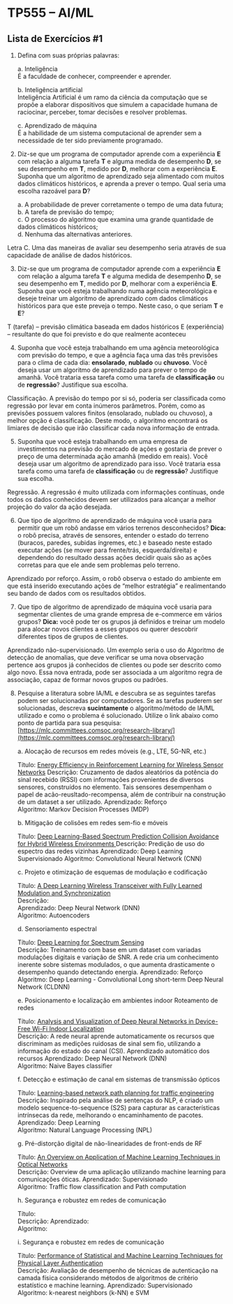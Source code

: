 # TP555 – AI/ML

 ## Lista de Exercícios #1

1.  Defina com suas próprias palavras:
    
    a. Inteligência  
    É a faculdade de conhecer, compreender e aprender.
    
    b. Inteligência artificial  
    Inteligência Artificial é um ramo da ciência da computação que se propõe a elaborar dispositivos que simulem a capacidade humana de raciocinar, perceber, tomar decisões e resolver problemas.
    
    c. Aprendizado de máquina  
    É a habilidade de um sistema computacional de aprender sem a necessidade de ter sido previamente programado.
    
2.  Diz-se que um programa de computador aprende com a experiência  **E**  com relação a alguma tarefa  **T**  e alguma medida de desempenho  **D**, se seu desempenho em  **T**, medido por  **D**, melhorar com a experiência  **E**. Suponha que um algoritmo de aprendizado seja alimentado com muitos dados climáticos históricos, e aprenda a prever o tempo. Qual seria uma escolha razoável para  **D**?
    
    a. A probabilidade de prever corretamente o tempo de uma data futura;  
    b. A tarefa de previsão do tempo;  
    c. O processo do algoritmo que examina uma grande quantidade de dados climáticos históricos;  
    d. Nenhuma das alternativas anteriores.  
    
Letra C. Uma das maneiras de avaliar seu desempenho seria através de sua capacidade de análise de dados históricos.

3.  Diz-se que um programa de computador aprende com a experiência  **E**  com relação a alguma tarefa  **T**  e alguma medida de desempenho  **D**, se seu desempenho em  **T**, medido por  **D**, melhorar com a experiência  **E**. Suponha que você esteja trabalhando numa agência meteorológica e deseje treinar um algoritmo de aprendizado com dados climáticos históricos para que este preveja o tempo. Neste caso, o que seriam  **T**  e  **E**?

T (tarefa) – previsão climática baseada em dados históricos
E  (experiência) – resultante do que foi previsto e do que realmente aconteceu

4.  Suponha que você esteja trabalhando em uma agência meteorológica com previsão do tempo, e que a agência faça uma das três previsões para o clima de cada dia:  **ensolarado**,  **nublado**  ou  **chuvoso**. Você deseja usar um algoritmo de aprendizado para prever o tempo de amanhã. Você trataria essa tarefa como uma tarefa de  **classificação**  ou de  **regressão**? Justifique sua escolha.

Classificação. A previsão do tempo por si só, poderia ser classificada como regressão por levar em conta inúmeros parâmetros. Porém, como as previsões possuem valores finitos (ensolarado, nublado ou chuvoso), a melhor opção é classificação. Deste modo, o algoritmo encontrará os limiares de decisão que irão classificar cada nova informação de entrada.

5.  Suponha que você esteja trabalhando em uma empresa de investimentos na previsão do mercado de ações e gostaria de prever o preço de uma determinada ação amanhã (medido em reais). Você deseja usar um algoritmo de aprendizado para isso. Você trataria essa tarefa como uma tarefa de  **classificação**  ou de  **regressão**? Justifique sua escolha.

Regressão. A regressão é muito utilizada com informações contínuas, onde todos os dados conhecidos devem ser utilizados para alcançar a melhor projeção do valor da ação desejada.

6.  Que tipo de algoritmo de aprendizado de máquina você usaria para permitir que um robô andasse em vários terrenos desconhecidos?  **Dica:**  o robô precisa, através de sensores, entender o estado do terreno (buracos, paredes, subidas íngremes, etc.) e baseado neste estado executar ações (se mover para frente/trás, esquerda/direita) e dependendo do resultado dessas ações decidir quais são as ações corretas para que ele ande sem problemas pelo terreno.

Aprendizado por reforço. Assim, o robô observa o estado do ambiente em que está inserido executando ações de “melhor estratégia” e realimentando seu bando de dados com os resultados obtidos.

7.  Que tipo de algoritmo de aprendizado de máquina você usaria para segmentar clientes de uma grande empresa de e-commerce em vários grupos?  **Dica:**  você pode ter os grupos já definidos e treinar um modelo para alocar novos clientes a esses grupos ou querer descobrir diferentes tipos de grupos de clientes.

Aprendizado não-supervisionado. Um exemplo seria o uso do Algoritmo de detecção de anomalias, que deve verificar se uma nova observação pertence aos grupos já conhecidos de clientes ou pode ser descrito como algo novo. Essa nova entrada, pode ser associada a um algoritmo regra de associação, capaz de formar novos grupos ou padrões.

8.  Pesquise a literatura sobre IA/ML e descubra se as seguintes tarefas podem ser solucionadas por computadores. Se as tarefas puderem ser solucionadas, descreva  **sucintamente**  o algoritmo/método de IA/ML utilizado e como o problema é solucionado. Utilize o link abaixo como ponto de partida para sua pesquisa: <br/>[https://mlc.committees.comsoc.org/research-library/](https://mlc.committees.comsoc.org/research-library/)
    
    a. Alocação de recursos em redes móveis (e.g., LTE, 5G-NR, etc.)
    
    Título: [Energy Efficiency in Reinforcement Learning for Wireless Sensor Networks](https://arxiv.org/pdf/1812.02538.pdf)
    Descrição:  Cruzamento de dados aleatórios da potência do sinal recebido (RSSI) com informações provenientes de diversos sensores, construídos no elemento. Tais sensores desempenham o papel de acão-reusltado-recompensa, além de contribuir na construção de um dataset a ser utilizado.
    Aprendizado: Reforço  
    Algoritmo: Markov Decision Processes (MDP)  
    
    b. Mitigação de colisões em redes sem-fio e móveis
    
    Título: [Deep Learning-Based Spectrum Prediction Collision Avoidance for Hybrid Wireless Environments  ](https://ieeexplore.ieee.org/document/8684944)
    Descrição: Predição de uso do espectro das redes vizinhas
    Aprendizado: Deep Learning  Supervisionado
    Algoritmo: Convolutional Neural Network (CNN)  
    
    c. Projeto e otimização de esquemas de modulação e codificação
    
    Título: [A Deep Learning Wireless Transceiver with Fully Learned Modulation and Synchronization](https://arxiv.org/pdf/1905.10468.pdf)  
    Descrição:  
    Aprendizado: Deep Neural Network (DNN)  
    Algoritmo: Autoencoders  
    
    d. Sensoriamento espectral
    
    Título: [Deep Learning for Spectrum Sensing](https://arxiv.org/pdf/1909.02730.pdf)  
    Descrição: Treinamento com base em um dataset com variadas modulações digitais e variação de SNR. A rede cria um conhecimento inerente sobre sistemas modulados, o que aumenta drasticamente o desempenho quando detectando energia.
    Aprendizado: Reforço  
    Algoritmo: Deep Learning - Convolutional Long short-term Deep Neural Network (CLDNN)  
    
    e. Posicionamento e localização em ambientes indoor Roteamento de redes
    
    Título: [Analysis and Visualization of Deep Neural Networks in Device-Free Wi-Fi Indoor Localization](https://arxiv.org/pdf/1904.10154.pdf)  
    Descrição: A rede neural aprende automaticamente os recursos que discriminam as medições ruidosas de sinal sem fio, utilizando a informação do estado do canal (CSI).
    Aprendizado automático dos recursos 
    Aprendizado: Deep Neural Network (DNN)  
    Algoritmo: Naive Bayes classifier  
    
    f. Detecção e estimação de canal em sistemas de transmissão ópticos
    
    Título: [Learning-based network path planning for traffic engineering](https://www.sciencedirect.com/science/article/pii/S0167739X18313244)  
    Descrição: Inspirado pela análise de sentenças do NLP, é criado um modelo
sequence-to-sequence (S2S) para capturar as características intrínsecas da rede, melhorando o encaminhamento de pacotes.
    Aprendizado: Deep Learning  
    Algoritmo: Natural Language Processing (NPL)  
    
    g. Pré-distorção digital de não-linearidades de front-ends de RF
    
    Título: [An Overview on Application of Machine Learning Techniques in Optical Networks](https://www.researchgate.net/publication/328821936_An_Overview_on_Application_of_Machine_Learning_Techniques_in_Optical_Networks)  
   Descrição: Overview de uma aplicação utilizando machine learning para comunicações óticas.
    Aprendizado: Supervisionado  
    Algoritmo: Traffic flow classification and Path computation  
    
    h. Segurança e robustez em redes de comunicação
    
    Título:  
    Descrição:
    Aprendizado:  
    Algoritmo:  
    
    i. Segurança e robustez em redes de comunicação
    
    Título: [Performance of Statistical and Machine Learning Techniques for Physical Layer Authentication](https://arxiv.org/pdf/2001.06238.pdf)  
   Descrição: Avaliação de desempenho de técnicas de autenticação na camada física considerando métodos de algoritmos de critério estatístico e machine learning.
    Aprendizado: Supervisionado  
    Algoritmo: k-nearest neighbors (k-NN) e SVM